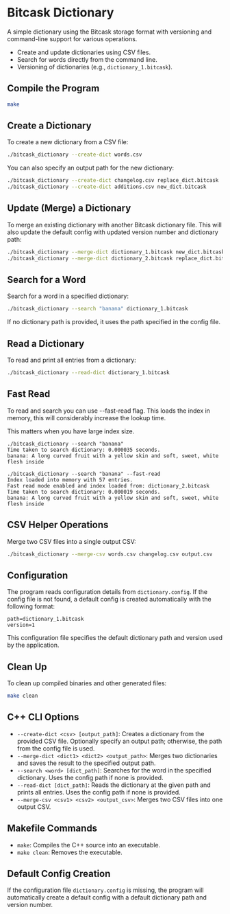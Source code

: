 
# Bitcask Dictionary

A simple dictionary using the Bitcask storage format with versioning and command-line support for various operations.

- Create and update dictionaries using CSV files.
- Search for words directly from the command line.
- Versioning of dictionaries (e.g., `dictionary_1.bitcask`).

## Compile the Program

```bash
make
```

## Create a Dictionary

To create a new dictionary from a CSV file:

```bash
./bitcask_dictionary --create-dict words.csv
```

You can also specify an output path for the new dictionary:

```bash
./bitcask_dictionary --create-dict changelog.csv replace_dict.bitcask
./bitcask_dictionary --create-dict additions.csv new_dict.bitcask
```

## Update (Merge) a Dictionary

To merge an existing dictionary with another Bitcask dictionary file. 
This will also update the default config with updated version number and dictionary path:

```bash
./bitcask_dictionary --merge-dict dictionary_1.bitcask new_dict.bitcask dictionary_2.bitcask
./bitcask_dictionary --merge-dict dictionary_2.bitcask replace_dict.bitcask dictionary_3.bitcask
```

## Search for a Word

Search for a word in a specified dictionary:

```bash
./bitcask_dictionary --search "banana" dictionary_1.bitcask
```

If no dictionary path is provided, it uses the path specified in the config file.

## Read a Dictionary

To read and print all entries from a dictionary:

```bash
./bitcask_dictionary --read-dict dictionary_1.bitcask
```
## Fast Read

To read and search you can use --fast-read flag. This loads the index in memory, this will considerably increase the lookup time.

This matters when you have large index size.

```
./bitcask_dictionary --search "banana"
Time taken to search dictionary: 0.000035 seconds.
banana: A long curved fruit with a yellow skin and soft, sweet, white flesh inside

./bitcask_dictionary --search "banana" --fast-read
Index loaded into memory with 57 entries.
Fast read mode enabled and index loaded from: dictionary_2.bitcask
Time taken to search dictionary: 0.000019 seconds.
banana: A long curved fruit with a yellow skin and soft, sweet, white flesh inside
```

## CSV Helper Operations

Merge two CSV files into a single output CSV:

```bash
./bitcask_dictionary --merge-csv words.csv changelog.csv output.csv
```

## Configuration

The program reads configuration details from `dictionary.config`. If the config file is not found, a default config is created automatically with the following format:

```
path=dictionary_1.bitcask
version=1
```

This configuration file specifies the default dictionary path and version used by the application.

## Clean Up

To clean up compiled binaries and other generated files:

```bash
make clean
```

## C++ CLI Options

- `--create-dict <csv> [output_path]`: Creates a dictionary from the provided CSV file. Optionally specify an output path; otherwise, the path from the config file is used.
- `--merge-dict <dict1> <dict2> <output_path>`: Merges two dictionaries and saves the result to the specified output path.
- `--search <word> [dict_path]`: Searches for the word in the specified dictionary. Uses the config path if none is provided.
- `--read-dict [dict_path]`: Reads the dictionary at the given path and prints all entries. Uses the config path if none is provided.
- `--merge-csv <csv1> <csv2> <output_csv>`: Merges two CSV files into one output CSV.

## Makefile Commands

- `make`: Compiles the C++ source into an executable.
- `make clean`: Removes the executable.

## Default Config Creation

If the configuration file `dictionary.config` is missing, the program will automatically create a default config with a default dictionary path and version number.